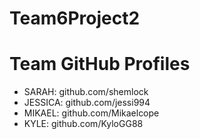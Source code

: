 # Team6Project2

# Team GitHub Profiles

* SARAH: github.com/shemlock
* JESSICA: github.com/jessi994
* MIKAEL: github.com/Mikaelcope
* KYLE: github.com/KyloGG88
